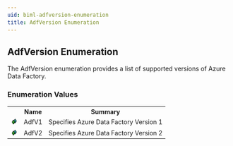 ```yaml
---
uid: biml-adfversion-enumeration
title: AdfVersion Enumeration
---
```


## AdfVersion Enumeration

<div class="LanguageSummary"><div class ="SummaryItem">The AdfVersion enumeration provides a list of supported versions of Azure Data Factory.</div></div>
<div class="EnumValueGroup">

### Enumeration Values

<table id="EnumValue" class="MemberList"><tbody><tr><th class="MemberTypeIconColumnHeader">&nbsp;</th><th class="MemberNameColumnHeader">Name</th><th class="MemberSummaryColumnHeader">Summary</th></tr><tr class="cd0"><td align="center" class="MemberTypeIcon"><img src="enumValue.png"></img></td><td class="MemberName">AdfV1</td><td class="MemberSummary"><div class ="SummaryItem">Specifies Azure Data Factory Version 1</div></td></tr><tr class="cd1"><td align="center" class="MemberTypeIcon"><img src="enumValue.png"></img></td><td class="MemberName">AdfV2</td><td class="MemberSummary"><div class ="SummaryItem">Specifies Azure Data Factory Version 2</div></td></tr></tbody></table>
</div>